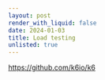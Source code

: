 ```yaml
---
layout: post
render_with_liquid: false
date: 2024-01-03
title: Load testing
unlisted: true
---
```


<https://github.com/k6io/k6>
